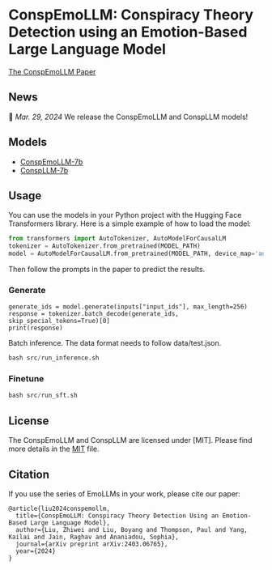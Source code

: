 # ConspEmoLLM: Conspiracy Theory Detection using an Emotion-Based Large Language Model

[The ConspEmoLLM Paper](https://arxiv.org/abs/2403.06765)

## News

📢 *Mar. 29, 2024* We release the ConspEmoLLM and ConspLLM models!

## Models

- [ConspEmoLLM-7b](https://huggingface.co/lzw1008/ConspEmoLLM-7b) 
- [ConspLLM-7b](https://huggingface.co/lzw1008/ConspLLM-7b) 



## Usage

You can use the models in your Python project with the Hugging Face Transformers library. Here is a simple example of how to load the model:

```python
from transformers import AutoTokenizer, AutoModelForCausalLM
tokenizer = AutoTokenizer.from_pretrained(MODEL_PATH)
model = AutoModelForCausalLM.from_pretrained(MODEL_PATH, device_map='auto')
```
Then follow the prompts in the paper to predict the results.


### Generate
```
generate_ids = model.generate(inputs["input_ids"], max_length=256)
response = tokenizer.batch_decode(generate_ids, skip_special_tokens=True)[0]
print(response)
```
Batch inference. The data format needs to follow data/test.json.
```python
bash src/run_inference.sh
```

### Finetune
```python
bash src/run_sft.sh
```

## License

The ConspEmoLLM and ConspLLM are licensed under [MIT]. Please find more details in the [MIT](LICENSE) file.

## Citation

If you use the series of EmoLLMs in your work, please cite our paper:

```
@article{liu2024conspemollm,
  title={ConspEmoLLM: Conspiracy Theory Detection Using an Emotion-Based Large Language Model},
  author={Liu, Zhiwei and Liu, Boyang and Thompson, Paul and Yang, Kailai and Jain, Raghav and Ananiadou, Sophia},
  journal={arXiv preprint arXiv:2403.06765},
  year={2024}
}
```

